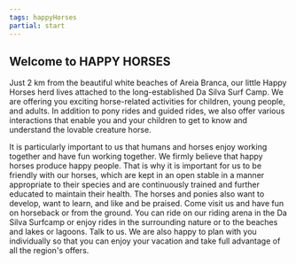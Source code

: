```yaml
---
tags: happyHorses
partial: start
---
```


## Welcome to HAPPY HORSES

Just 2 km from the beautiful white beaches of Areia Branca, our little Happy Horses herd lives attached to the long-established Da Silva Surf Camp. We are offering you exciting horse-related activities for children, young people, and adults. In addition to pony rides and guided rides, we also offer various interactions that enable you and your children to get to know and understand the lovable creature horse.

It is particularly important to us that humans and horses enjoy working together and have fun working together. We firmly believe that happy horses produce happy people. That is why it is important for us to be friendly with our horses, which are kept in an open stable in a manner appropriate to their species and are continuously trained and further educated to maintain their health. The horses and ponies also want to develop, want to learn, and like and be praised. Come visit us and have fun on horseback or from the ground. You can ride on our riding arena in the Da Silva Surfcamp or enjoy rides in the surrounding nature or to the beaches and lakes or lagoons. Talk to us. We are also happy to plan with you individually so that you can enjoy your vacation and take full advantage of all the region's offers.
